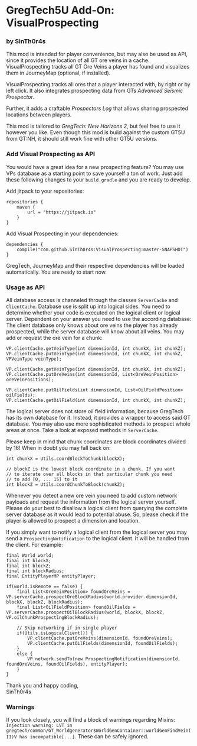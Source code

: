 # GregTech5U Add-On: VisualProspecting
### by SinTh0r4s

This mod is intended for player convenience, but may also be used as API, since it provides the location of all GT ore veins in a cache. VisualProspecting tracks all GT Ore Veins a player has found and visualizes them in JourneyMap (optional, if installed).

VisualProspecting tracks all ores that a player interacted with, by right or by left click. It also integrates prospecting data from GTs _Advanced Seismic Prospector_.

Further, it adds a craftable _Prospectors Log_ that allows sharing prospected locations between players.

This mod is tailored to _GregTech: New Horizons 2_, but feel free to use it however you like. Even though this mod is build against the custom GT5U from GT:NH, it should still work fine with other GT5U versions.


### Add Visual Prospecting as API

You would have a great idea for a new prospecting feature? You may use VPs database as a starting point to save yourself a ton of work. Just add these following changes to your `build.gradle` and you are ready to develop.

Add jitpack to your repositories:
```
repositories {
    maven {
        url = "https://jitpack.io"
    }
}
```

Add Visual Prospecting in your dependencies:
```
dependencies {
    compile("com.github.SinTh0r4s:VisualProspecting:master-SNAPSHOT")
}
```

GregTech, JourneyMap and their respective dependencies will be loaded automatically. You are ready to start now.


### Usage as API

All database access is channeled through the classes `ServerCache` and `ClientCache`. Database use is split up into logical sides.
You need to determine whether your code is executed on the logical client or logical server. Dependent on your answer you need to use the according database: The client database only knows about ore veins the player has already prospected, while the server database will know about all veins. You may add or request the ore vein for a chunk:
```
VP.clientCache.getVeinType(int dimensionId, int chunkX, int chunkZ);
VP.clientCache.putVeinType(int dimensionId, int chunkX, int chunkZ, VPVeinType veinType);

VP.clientCache.getVeinType(int dimensionId, int chunkX, int chunkZ);
VP.clientCache.putOreVeins(int dimensionId, List<OreVeinPosition> oreVeinPositions);

VP.clientCache.putOilFields(int dimensionId, List<OilFieldPosition> oilFields);
VP.clientCache.getOilField(int dimensionId, int chunkX, int chunkZ);
```
The logical server does not store oil field information, because GregTech has its own database for it. Instead, it provides a wrapper to access said GT database. You may also use more sophisticated methods to prospect whole areas at once. Take a look at exposed methods in `ServerCache`.

Please keep in mind that chunk coordinates are block coordinates divided by 16! When in doubt you may fall back on:
```
int chunkX = Utils.coordBlockToChunk(blockX);
```
```
// blockZ is the lowest block coordinate in a chunk. If you want 
// to iterate over all blocks in that particular chunk you need
// to add [0, ... 15] to it
int blockZ = Utils.coordChunkToBlock(chunkZ);
```

Whenever you detect a new ore vein you need to add custom network payloads and request the information from the logical server yourself. Please do your best to disallow a logical client from querying the complete server database as it would lead to potential abuse. So, please check if the player is allowed to prospect a dimension and location.

If you simply want to notify a logical client from the logical server you may send a ``ProspectingNotification`` to the logical client. It will be handled from the client. For example:
```
final World world;
final int blockX;
final int blockZ;
final int blockRadius;
final EntityPlayerMP entityPlayer;

if(world.isRemote == false) {
    final List<OreVeinPosition> foundOreVeins = VP.serverCache.prospectOreBlockRadius(world.provider.dimensionId, blockX, blockZ, blockRadius);
    final List<OilFieldPosition> foundOilFields = VP.serverCache.prospectOilBlockRadius(world, blockX, blockZ, VP.oilChunkProspectingBlockRadius);

    // Skip networking if in single player
    if(Utils.isLogicalClient()) {
        VP.clientCache.putOreVeins(dimensionId, foundOreVeins);
        VP.clientCache.putOilFields(dimensionId, foundOilFields);
    }
    else {
        VP.network.sendTo(new ProspectingNotification(dimensionId, foundOreVeins, foundOilFields), entityPlayer);
    }
}
```

Thank you and happy coding,\
SinTh0r4s

### Warnings

If you look closely, you will find a block of warnings regarding Mixins: ``Injection warning: LVT in gregtech/common/GT_Worldgenerator$WorldGenContainer::worldGenFindVein(II)V has incompatible[...]``. These can be safely ignored.